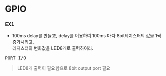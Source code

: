# GPIO  
### <pre>EX1</pre>  
  + 100ms delay를 만들고, delay를 이용하여 100ms 마다 8bit레지스터의 값을 1씩증가시키고,  
  레지스터의 변화값을 LED8개로 출력하여라.  
  <pre>PORT I/O</pre>  
  >LED8개 출력이 필요함으로 8bit output port 필요
  
